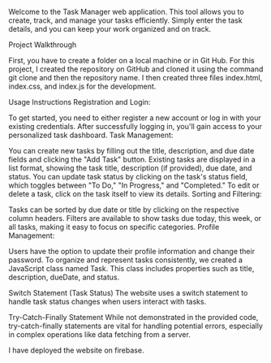 Welcome to the Task Manager web application. This tool allows you to create, track, and manage your tasks efficiently. Simply enter the task details, and you can keep your work organized and on track.

Project Walkthrough

First,  you have to create a folder on a local machine or in Git Hub. For this project, I created the repository on GitHub and cloned it using the  command git clone and then the repository name.  I then created three files index.html, index.css,  and index.js for the development. 

Usage Instructions
Registration and Login:

To get started, you need to either register a new account or log in with your existing credentials.
After successfully logging in, you'll gain access to your personalized task dashboard.
Task Management:

You can create new tasks by filling out the title, description, and due date fields and clicking the "Add Task" button.
Existing tasks are displayed in a list format, showing the task title, description (if provided), due date, and status.
You can update task status by clicking on the task's status field, which toggles between "To Do," "In Progress," and "Completed."
To edit or delete a task, click on the task itself to view its details.
Sorting and Filtering:

Tasks can be sorted by due date or title by clicking on the respective column headers.
Filters are available to show tasks due today, this week, or all tasks, making it easy to focus on specific categories.
Profile Management:

Users have the option to update their profile information and change their password.
To organize and represent tasks consistently, we created a JavaScript class named Task. This class includes properties such as title, description, dueDate, and status. 

Switch Statement (Task Status)
The website uses a switch statement to handle task status changes when users interact with tasks.


Try-Catch-Finally Statement
While not demonstrated in the provided code, try-catch-finally statements are vital for handling potential errors, especially in complex operations like data fetching from a server. 

I have deployed the website on firebase.

